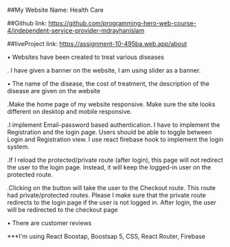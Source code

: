 ##My Website Name: Health Care

##Github link: https://github.com/programming-hero-web-course-4/independent-service-provider-mdrayhanislam


##liveProject link: https://assignment-10-495ba.web.app/about


• Websites have been created to treat various diseases

. I have given a banner on the website, I am using slider as a banner.

• The name of the disease, the cost of treatment, the description of the disease are given on the website

.Make the home page of my website responsive. Make sure the site looks different on desktop and mobile responsive. 

.I implement Email-password based authentication. I have to implement the Registration and the login page. Users should be able to toggle between Login and Registration view. I use react firebase hook to implement the login system.

.If I reload the protected/private route (after login), this page will not redirect the user to the login page. Instead, it will keep the logged-in user on the protected route.

.Clicking on the button will take the user to the Checkout route. This route had private/protected routes. Please I make sure that the private route redirects to the login page if the user is not logged in. After login, the user will be redirected to the checkout page

• There are customer reviews 

***I'm using React Boostap, Boostsap 5, CSS, React Router, Firebase
